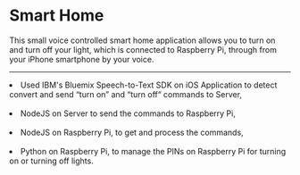 # Smart Home

  This small voice controlled smart home application allows you to turn on and turn off your light,
which is connected to Raspberry Pi, through from your iPhone smartphone by your voice.<br>

<hr>

  <li>Used IBM's Bluemix Speech-to-Text SDK on iOS Application to detect
convert and send “turn on” and “turn off“ commands to Server,</li><br>

  <li>NodeJS on Server to send the commands to Raspberry Pi,</li><br>

  <li>NodeJS on Raspberry Pi, to get and process the commands,</li><br>

  <li>Python on Raspberry Pi, to manage the PINs on Raspberry Pi for turning on
or turning off lights.</li><br>
